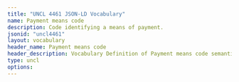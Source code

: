 ```yaml
---
title: "UNCL 4461 JSON-LD Vocabulary"
name: Payment means code
description: Code identifying a means of payment.
jsonid: "uncl4461"
layout: vocabulary
header_name: Payment means code
header_description: Vocabulary Definition of Payment means code semantics in HTML format. JSON-LD format is available at [uncl4461.jsonld](/vocabulary/uncl4461.jsonld)
type: uncl
options:
---
```


